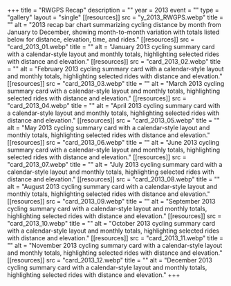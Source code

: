 +++
title = "RWGPS Recap"
description = ""
year = 2013
event = ""
type = "gallery"
layout = "single"
[[resources]]
src = "y_2013_RWGPS.webp"
title = ""
alt = "2013 recap bar chart summarizing cycling distance by month from January to December, showing month-to-month variation with totals listed below for distance, elevation, time, and rides."
[[resources]]
src = "card_2013_01.webp"
title = ""
alt = "January 2013 cycling summary card with a calendar-style layout and monthly totals, highlighting selected rides with distance and elevation."
[[resources]]
src = "card_2013_02.webp"
title = ""
alt = "February 2013 cycling summary card with a calendar-style layout and monthly totals, highlighting selected rides with distance and elevation."
[[resources]]
src = "card_2013_03.webp"
title = ""
alt = "March 2013 cycling summary card with a calendar-style layout and monthly totals, highlighting selected rides with distance and elevation."
[[resources]]
src = "card_2013_04.webp"
title = ""
alt = "April 2013 cycling summary card with a calendar-style layout and monthly totals, highlighting selected rides with distance and elevation."
[[resources]]
src = "card_2013_05.webp"
title = ""
alt = "May 2013 cycling summary card with a calendar-style layout and monthly totals, highlighting selected rides with distance and elevation."
[[resources]]
src = "card_2013_06.webp"
title = ""
alt = "June 2013 cycling summary card with a calendar-style layout and monthly totals, highlighting selected rides with distance and elevation."
[[resources]]
src = "card_2013_07.webp"
title = ""
alt = "July 2013 cycling summary card with a calendar-style layout and monthly totals, highlighting selected rides with distance and elevation."
[[resources]]
src = "card_2013_08.webp"
title = ""
alt = "August 2013 cycling summary card with a calendar-style layout and monthly totals, highlighting selected rides with distance and elevation."
[[resources]]
src = "card_2013_09.webp"
title = ""
alt = "September 2013 cycling summary card with a calendar-style layout and monthly totals, highlighting selected rides with distance and elevation."
[[resources]]
src = "card_2013_10.webp"
title = ""
alt = "October 2013 cycling summary card with a calendar-style layout and monthly totals, highlighting selected rides with distance and elevation."
[[resources]]
src = "card_2013_11.webp"
title = ""
alt = "November 2013 cycling summary card with a calendar-style layout and monthly totals, highlighting selected rides with distance and elevation."
[[resources]]
src = "card_2013_12.webp"
title = ""
alt = "December 2013 cycling summary card with a calendar-style layout and monthly totals, highlighting selected rides with distance and elevation."
+++